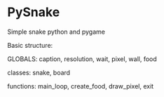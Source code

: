 PySnake
=======

Simple snake python and pygame

Basic structure:

GLOBALS: caption, resolution, wait, pixel, wall, food

classes: snake, board 

functions: main_loop, create_food, draw_pixel, exit

